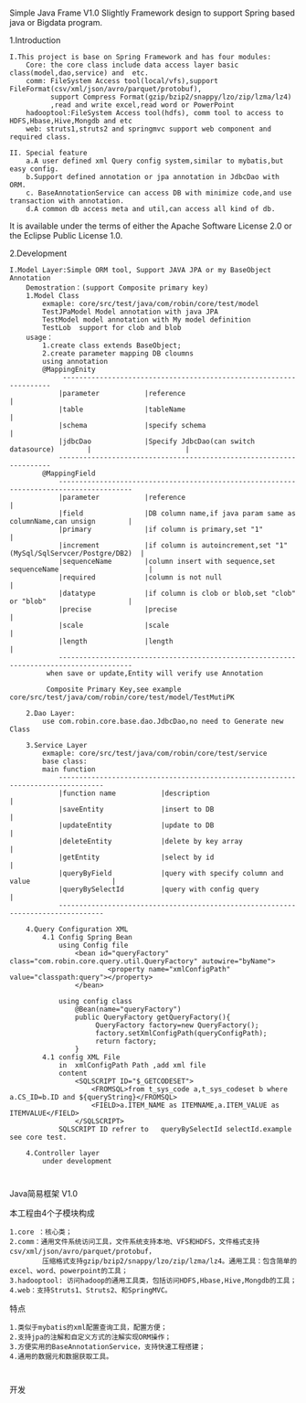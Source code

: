 #
Simple Java Frame V1.0
Slightly Framework design to  support Spring based java or Bigdata program.

1.Introduction

	I.This project is base on Spring Framework and has four modules:
		Core: the core class include data access layer basic class(model,dao,service) and  etc.
		comm: FileSystem Access tool(local/vfs),support FileFormat(csv/xml/json/avro/parquet/protobuf),
		      support Compress Format(gzip/bzip2/snappy/lzo/zip/lzma/lz4)
		      ,read and write excel,read word or PowerPoint
		hadooptool:FileSystem Access tool(hdfs), comm tool to access to HDFS,Hbase,Hive,Mongdb and etc
		web: struts1,struts2 and springmvc support web component and required class.
   
    II. Special feature
        a.A user defined xml Query config system,similar to mybatis,but easy config.
        b.Support defined annotation or jpa annotation in JdbcDao with ORM.
        c. BaseAnnotationService can access DB with minimize code,and use transaction with annotation.
        d.A common db access meta and util,can access all kind of db.
        
 It is available under the terms of either the Apache Software License 2.0 or the Eclipse Public License 1.0.
 
 2.Development
 
    I.Model Layer:Simple ORM tool, Support JAVA JPA or my BaseObject Annotation
        Demostration：(support Composite primary key) 
        1.Model Class
            exmaple: core/src/test/java/com/robin/core/test/model
            TestJPaModel Model annotation with java JPA
            TestModel model annotation with My model definition
            TestLob  support for clob and blob
        usage：
            1.create class extends BaseObject;
            2.create parameter mapping DB cloumns
            using annotation
            @MappingEnity 
                 -------------------------------------------------------------------
                |parameter           |reference                                     |
                |table               |tableName                                     |
                |schema              |specify schema                                |
                |jdbcDao             |Specify JdbcDao(can switch datasource)        |                       |
                --------------------------------------------------------------------
            @MappingField
                ----------------------------------------------------------------------------------------
                |parameter           |reference                                                         |
                |field               |DB column name,if java param same as columnName,can unsign        |
                |primary             |if column is primary,set "1"                                      |
                |increment           |if column is autoincrement,set "1"(MySql/SqlServcer/Postgre/DB2)  |
                |sequenceName        |column insert with sequence,set sequenceName                      |
                |required            |column is not null                                                |
                |datatype            |if column is clob or blob,set "clob" or "blob"                    |
                |precise             |precise                                                           |
                |scale               |scale                                                             |
                |length              |length                                                            |
                ----------------------------------------------------------------------------------------
             when save or update,Entity will verify use Annotation
             
             Composite Primary Key,see example core/src/test/java/com/robin/core/test/model/TestMutiPK
                
        2.Dao Layer:
            use com.robin.core.base.dao.JdbcDao,no need to Generate new Class
            
        3.Service Layer
            exmaple: core/src/test/java/com/robin/core/test/service 
            base class:
            main function
                ---------------------------------------------------------------------------------
                |function name           |description                                           |
                |saveEntity              |insert to DB                                           |
                |updateEntity            |update to DB                                           |
                |deleteEntity            |delete by key array                                    |
                |getEntity               |select by id                                           |
                |queryByField            |query with specify column and value                    |
                |queryBySelectId         |query with config query                                |
                ---------------------------------------------------------------------------------    
        
        4.Query Configuration XML        
            4.1 Config Spring Bean
                using Config file                
                    <bean id="queryFactory" class="com.robin.core.query.util.QueryFactory" autowire="byName">
                        	<property name="xmlConfigPath" value="classpath:query"></property>
                    </bean>
                    
                using config class
                    @Bean(name="queryFactory")
                    public QueryFactory getQueryFactory(){
                         QueryFactory factory=new QueryFactory();
                         factory.setXmlConfigPath(queryConfigPath);
                         return factory;
                    }
            4.1 config XML File
                in  xmlConfigPath Path ,add xml file
                content
                    <SQLSCRIPT ID="$_GETCODESET">
                        <FROMSQL>from t_sys_code a,t_sys_codeset b where a.CS_ID=b.ID and ${queryString}</FROMSQL>
                    	<FIELD>a.ITEM_NAME as ITEMNAME,a.ITEM_VALUE as ITEMVALUE</FIELD>
                    </SQLSCRIPT>
                SQLSCRIPT ID refrer to   queryBySelectId selectId.example see core test.    
                
        4.Controller layer
            under development
            
        
    
 
 #
 Java简易框架 V1.0
 
 本工程由4个子模块构成
 
    1.core ：核心类；
 	2.comm：通用文件系统访问工具，文件系统支持本地、VFS和HDFS，文件格式支持csv/xml/json/avro/parquet/protobuf，
 	        压缩格式支持gzip/bzip2/snappy/lzo/zip/lzma/lz4。通用工具：包含简单的excel、word、powerpoint的工具；
 	3.hadooptool: 访问hadoop的通用工具类，包括访问HDFS,Hbase,Hive,Mongdb的工具；
 	4.web：支持Struts1、Struts2、和SpringMVC。
 
 特点
 
 	1.类似于mybatis的xml配置查询工具，配置方便；
 	2.支持jpa的注解和自定义方式的注解实现ORM操作；
 	3.方便实用的BaseAnnotationService，支持快速工程搭建；
 	4.通用的数据元和数据获取工具。
  
#
开发        
         
